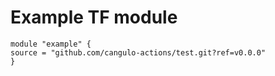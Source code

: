 # Example TF module

```hcl
module "example" {
source = "github.com/cangulo-actions/test.git?ref=v0.0.0"
}

```
